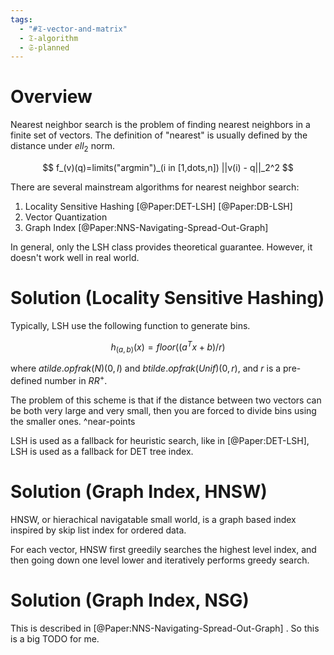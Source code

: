 ```yaml
---
tags:
  - "#𝔗-vector-and-matrix"
  - 𝔗-algorithm
  - 𝔖-planned
---
```

# Overview

Nearest neighbor search is the problem of finding nearest neighbors in a finite set of vectors. 
The definition of "nearest" is usually defined by the distance under $ell_2$ norm. 

$$
f_(v)(q)=limits("argmin")_(i in [1,dots,n]) ||v(i) - q||_2^2
$$

There are several mainstream algorithms for nearest neighbor search: 
1. Locality Sensitive Hashing [@Paper:DET-LSH]  [@Paper:DB-LSH]
2. Vector Quantization
3. Graph Index [@Paper:NNS-Navigating-Spread-Out-Graph]

In general, only the LSH class provides theoretical guarantee. However, it doesn't work well in real world. 

# Solution (Locality Sensitive Hashing)

Typically, LSH use the following function to generate bins. 

$$
h_(a,b)(x) = floor((a^T x + b)/r)
$$

where $a tilde.op frak(N)(0, I)$ and $b tilde.op frak(U n i f)(0, r)$, and $r$ is a pre-defined number in $RR^+$. 

The problem of this scheme is that if the distance between two vectors can be both very large and very small, then you are forced to divide bins using the smaller ones. ^near-points

LSH is used as a fallback for heuristic search, like in [@Paper:DET-LSH], LSH is used as a fallback for DET tree index. 

# Solution (Graph Index, HNSW)

HNSW, or hierachical navigatable small world, is a graph based index inspired by skip list index for ordered data. 

For each vector, HNSW first greedily searches the highest level index, and then going down one level lower and iteratively performs greedy search. 

# Solution (Graph Index, NSG)

This is described in [@Paper:NNS-Navigating-Spread-Out-Graph] . So this is a big TODO for me. 
